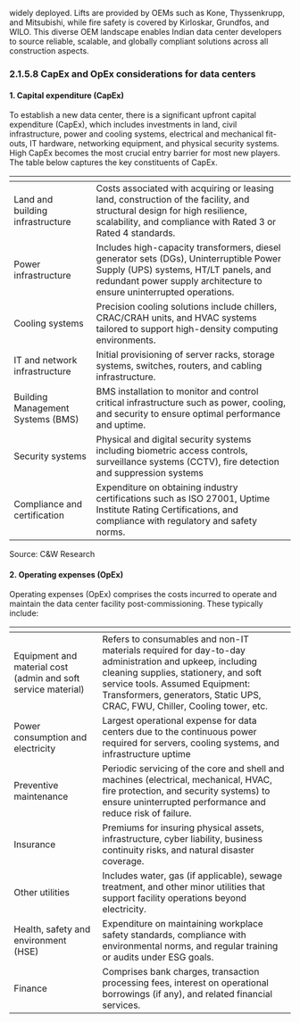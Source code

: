 widely deployed. Lifts are provided by OEMs such as Kone, Thyssenkrupp, and Mitsubishi, while fire safety is covered by Kirloskar, Grundfos, and WILO. This diverse OEM landscape enables Indian data center developers to source reliable, scalable, and globally compliant solutions across all construction aspects.

### 2.1.5.8 CapEx and OpEx considerations for data centers

#### 1. Capital expenditure (CapEx)

To establish a new data center, there is a significant upfront capital expenditure (CapEx), which includes investments in land, civil infrastructure, power and cooling systems, electrical and mechanical fit-outs, IT hardware, networking equipment, and physical security systems. High CapEx becomes the most crucial entry barrier for most new players. The table below captures the key constituents of CapEx.

<table><thead><tr><th></th><th></th></tr></thead><tbody><tr><td>Land and building infrastructure</td><td>Costs associated with acquiring or leasing land, construction of the facility, and structural design for high resilience, scalability, and compliance with Rated 3 or Rated 4 standards.</td></tr><tr><td>Power infrastructure</td><td>Includes high-capacity transformers, diesel generator sets (DGs), Uninterruptible Power Supply (UPS) systems, HT/LT panels, and redundant power supply architecture to ensure uninterrupted operations.</td></tr><tr><td>Cooling systems</td><td>Precision cooling solutions include chillers, CRAC/CRAH units, and HVAC systems tailored to support high-density computing environments.</td></tr><tr><td>IT and network infrastructure</td><td>Initial provisioning of server racks, storage systems, switches, routers, and cabling infrastructure.</td></tr><tr><td>Building Management Systems (BMS)</td><td>BMS installation to monitor and control critical infrastructure such as power, cooling, and security to ensure optimal performance and uptime.</td></tr><tr><td>Security systems</td><td>Physical and digital security systems including biometric access controls, surveillance systems (CCTV), fire detection and suppression systems</td></tr><tr><td>Compliance and certification</td><td>Expenditure on obtaining industry certifications such as ISO 27001, Uptime Institute Rating Certifications, and compliance with regulatory and safety norms.</td></tr></tbody></table>

Source: C&W Research

#### 2. Operating expenses (OpEx)

Operating expenses (OpEx) comprises the costs incurred to operate and maintain the data center facility post-commissioning. These typically include:

<table><thead><tr><th></th><th></th></tr></thead><tbody><tr><td>Equipment and material cost (admin and soft service material)</td><td>Refers to consumables and non-IT materials required for day-to-day administration and upkeep, including cleaning supplies, stationery, and soft service tools. Assumed Equipment: Transformers, generators, Static UPS, CRAC, FWU, Chiller, Cooling tower, etc.</td></tr><tr><td>Power consumption and electricity</td><td>Largest operational expense for data centers due to the continuous power required for servers, cooling systems, and infrastructure uptime</td></tr><tr><td>Preventive maintenance</td><td>Periodic servicing of the core and shell and machines (electrical, mechanical, HVAC, fire protection, and security systems) to ensure uninterrupted performance and reduce risk of failure.</td></tr><tr><td>Insurance</td><td>Premiums for insuring physical assets, infrastructure, cyber liability, business continuity risks, and natural disaster coverage.</td></tr><tr><td>Other utilities</td><td>Includes water, gas (if applicable), sewage treatment, and other minor utilities that support facility operations beyond electricity.</td></tr><tr><td>Health, safety and environment (HSE)</td><td>Expenditure on maintaining workplace safety standards, compliance with environmental norms, and regular training or audits under ESG goals.</td></tr><tr><td>Finance</td><td>Comprises bank charges, transaction processing fees, interest on operational borrowings (if any), and related financial services.</td></tr></tbody></table>